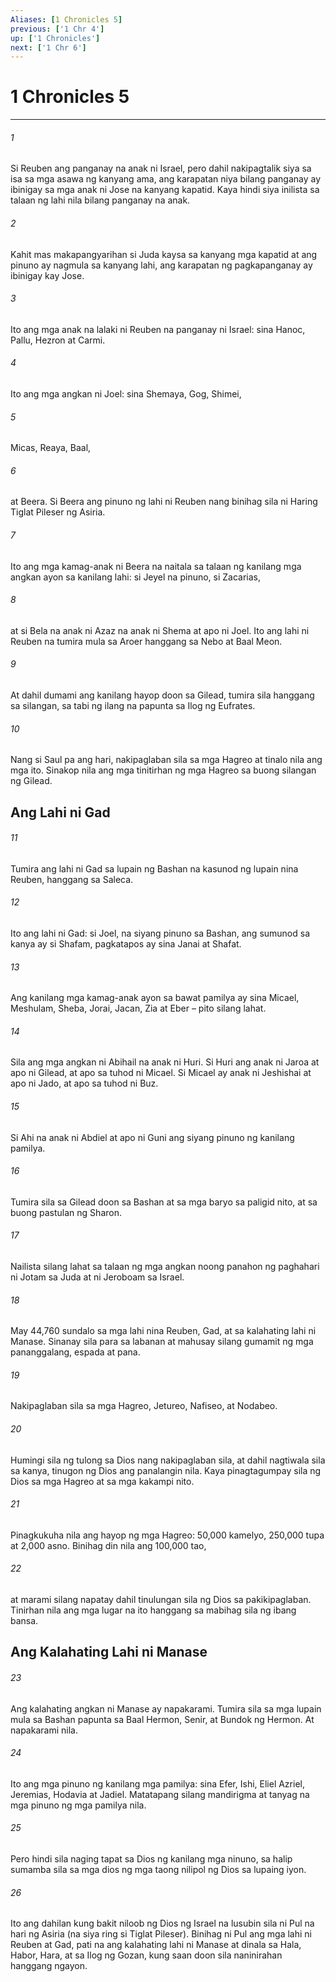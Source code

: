 ```yaml
---
Aliases: [1 Chronicles 5]
previous: ['1 Chr 4']
up: ['1 Chronicles']
next: ['1 Chr 6']
---
```

# 1 Chronicles 5

***






















###### 1 










Si Reuben ang panganay na anak ni Israel, pero dahil nakipagtalik siya sa isa sa mga asawa ng kanyang ama, ang karapatan niya bilang panganay ay ibinigay sa mga anak ni Jose na kanyang kapatid. Kaya hindi siya inilista sa talaan ng lahi nila bilang panganay na anak. 





















###### 2 










Kahit mas makapangyarihan si Juda kaysa sa kanyang mga kapatid at ang pinuno ay nagmula sa kanyang lahi, ang karapatan ng pagkapanganay ay ibinigay kay Jose. 





















###### 3 










Ito ang mga anak na lalaki ni Reuben na panganay ni Israel: sina Hanoc, Pallu, Hezron at Carmi. 





















###### 4 










Ito ang mga angkan ni Joel: sina Shemaya, Gog, Shimei, 





















###### 5 










Micas, Reaya, Baal, 





















###### 6 










at Beera. Si Beera ang pinuno ng lahi ni Reuben nang binihag sila ni Haring Tiglat Pileser ng Asiria. 





















###### 7 










Ito ang mga kamag-anak ni Beera na naitala sa talaan ng kanilang mga angkan ayon sa kanilang lahi: si Jeyel na pinuno, si Zacarias, 





















###### 8 










at si Bela na anak ni Azaz na anak ni Shema at apo ni Joel. Ito ang lahi ni Reuben na tumira mula sa Aroer hanggang sa Nebo at Baal Meon. 





















###### 9 










At dahil dumami ang kanilang hayop doon sa Gilead, tumira sila hanggang sa silangan, sa tabi ng ilang na papunta sa Ilog ng Eufrates. 





















###### 10 










Nang si Saul pa ang hari, nakipaglaban sila sa mga Hagreo at tinalo nila ang mga ito. Sinakop nila ang mga tinitirhan ng mga Hagreo sa buong silangan ng Gilead.

## Ang Lahi ni Gad 





















###### 11 










Tumira ang lahi ni Gad sa lupain ng Bashan na kasunod ng lupain nina Reuben, hanggang sa Saleca. 





















###### 12 










Ito ang lahi ni Gad: si Joel, na siyang pinuno sa Bashan, ang sumunod sa kanya ay si Shafam, pagkatapos ay sina Janai at Shafat. 





















###### 13 










Ang kanilang mga kamag-anak ayon sa bawat pamilya ay sina Micael, Meshulam, Sheba, Jorai, Jacan, Zia at Eber – pito silang lahat. 





















###### 14 










Sila ang mga angkan ni Abihail na anak ni Huri. Si Huri ang anak ni Jaroa at apo ni Gilead, at apo sa tuhod ni Micael. Si Micael ay anak ni Jeshishai at apo ni Jado, at apo sa tuhod ni Buz. 





















###### 15 










Si Ahi na anak ni Abdiel at apo ni Guni ang siyang pinuno ng kanilang pamilya. 





















###### 16 










Tumira sila sa Gilead doon sa Bashan at sa mga baryo sa paligid nito, at sa buong pastulan ng Sharon. 





















###### 17 










Nailista silang lahat sa talaan ng mga angkan noong panahon ng paghahari ni Jotam sa Juda at ni Jeroboam sa Israel. 





















###### 18 










May 44,760 sundalo sa mga lahi nina Reuben, Gad, at sa kalahating lahi ni Manase. Sinanay sila para sa labanan at mahusay silang gumamit ng mga pananggalang, espada at pana. 





















###### 19 










Nakipaglaban sila sa mga Hagreo, Jetureo, Nafiseo, at Nodabeo. 





















###### 20 










Humingi sila ng tulong sa Dios nang nakipaglaban sila, at dahil nagtiwala sila sa kanya, tinugon ng Dios ang panalangin nila. Kaya pinagtagumpay sila ng Dios sa mga Hagreo at sa mga kakampi nito. 





















###### 21 










Pinagkukuha nila ang hayop ng mga Hagreo: 50,000 kamelyo, 250,000 tupa at 2,000 asno. Binihag din nila ang 100,000 tao, 





















###### 22 










at marami silang napatay dahil tinulungan sila ng Dios sa pakikipaglaban. Tinirhan nila ang mga lugar na ito hanggang sa mabihag sila ng ibang bansa.

## Ang Kalahating Lahi ni Manase 





















###### 23 










Ang kalahating angkan ni Manase ay napakarami. Tumira sila sa mga lupain mula sa Bashan papunta sa Baal Hermon, Senir, at Bundok ng Hermon. At napakarami nila. 





















###### 24 










Ito ang mga pinuno ng kanilang mga pamilya: sina Efer, Ishi, Eliel Azriel, Jeremias, Hodavia at Jadiel. Matatapang silang mandirigma at tanyag na mga pinuno ng mga pamilya nila. 





















###### 25 










Pero hindi sila naging tapat sa Dios ng kanilang mga ninuno, sa halip sumamba sila sa mga dios ng mga taong nilipol ng Dios sa lupaing iyon. 





















###### 26 










Ito ang dahilan kung bakit niloob ng Dios ng Israel na lusubin sila ni Pul na hari ng Asiria (na siya ring si Tiglat Pileser). Binihag ni Pul ang mga lahi ni Reuben at Gad, pati na ang kalahating lahi ni Manase at dinala sa Hala, Habor, Hara, at sa Ilog ng Gozan, kung saan doon sila naninirahan hanggang ngayon.
